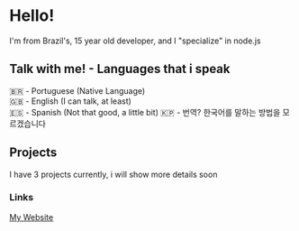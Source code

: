 # Hello! 

I'm from Brazil's, 15 year old developer, and I "specialize" in node.js

## Talk with me! - Languages that i speak

🇧🇷 - Portuguese (Native Language)<br>
🇬🇧 - English (I can talk, at least)<br>
🇪🇸 - Spanish (Not that good, a little bit)
🇰🇵 - 번역? 한국어를 말하는 방법을 모르겠습니다

## Projects

I have 3 projects currently, i will show more details soon

### Links

[My Website](https://urafahgames.tk)
